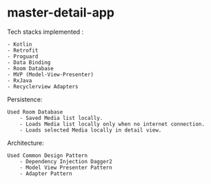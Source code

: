 # master-detail-app
Tech stacks implemented :

    - Kotlin
    - Retrofit
    - Proguard
    - Data Binding
    - Room Database
    - MVP (Model-View-Presenter)
    - RxJava
    - Recyclerview Adapters

  Persistence:
  
    Used Room Database
        - Saved Media list locally.
        - Loads Media list locally only when no internet connection.
        - Loads selected Media locally in detail view.

  Architecture:
  
    Used Common Design Pattern
        - Dependency Injection Dagger2
        - Model View Presenter Pattern
        - Adapter Pattern
